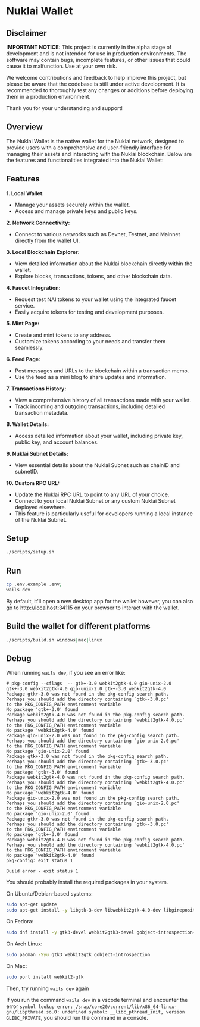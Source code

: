 # Nuklai Wallet

## Disclaimer

**IMPORTANT NOTICE:** This project is currently in the alpha stage of development and is not intended for use in production environments. The software may contain bugs, incomplete features, or other issues that could cause it to malfunction. Use at your own risk.

We welcome contributions and feedback to help improve this project, but please be aware that the codebase is still under active development. It is recommended to thoroughly test any changes or additions before deploying them in a production environment.

Thank you for your understanding and support!

## Overview

The Nuklai Wallet is the native wallet for the Nuklai network, designed to provide users with a comprehensive and user-friendly interface for managing their assets and interacting with the Nuklai blockchain. Below are the features and functionalities integrated into the Nuklai Wallet:

## Features

**1. Local Wallet:**

- Manage your assets securely within the wallet.
- Access and manage private keys and public keys.

**2. Network Connectivity:**

- Connect to various networks such as Devnet, Testnet, and Mainnet directly from the wallet UI.

**3. Local Blockchain Explorer:**

- View detailed information about the Nuklai blockchain directly within the wallet.
- Explore blocks, transactions, tokens, and other blockchain data.

**4. Faucet Integration:**

- Request test NAI tokens to your wallet using the integrated faucet service.
- Easily acquire tokens for testing and development purposes.

**5. Mint Page:**

- Create and mint tokens to any address.
- Customize tokens according to your needs and transfer them seamlessly.

**6. Feed Page:**

- Post messages and URLs to the blockchain within a transaction memo.
- Use the feed as a mini blog to share updates and information.

**7. Transactions History:**

- View a comprehensive history of all transactions made with your wallet.
- Track incoming and outgoing transactions, including detailed transaction metadata.

**8. Wallet Details:**

- Access detailed information about your wallet, including private key, public key, and account balances.

**9. Nuklai Subnet Details:**

- View essential details about the Nuklai Subnet such as chainID and subnetID.

**10. Custom RPC URL:**

- Update the Nuklai RPC URL to point to any URL of your choice.
- Connect to your local Nuklai Subnet or any custom Nuklai Subnet deployed elsewhere.
- This feature is particularly useful for developers running a local instance of the Nuklai Subnet.

## Setup

```bash
./scripts/setup.sh
```

## Run

```bash
cp .env.example .env;
wails dev
```

By default, it'll open a new desktop app for the wallet however, you can also go to [http://localhost:34115](http://localhost:34115) on your browser to interact with the wallet.

## Build the wallet for different platforms

```bash
./scripts/build.sh windows|mac|linux
```

## Debug

When running `wails dev`, if you see an error like:

```
# pkg-config --cflags  -- gtk+-3.0 webkit2gtk-4.0 gio-unix-2.0 gtk+-3.0 webkit2gtk-4.0 gio-unix-2.0 gtk+-3.0 webkit2gtk-4.0
Package gtk+-3.0 was not found in the pkg-config search path.
Perhaps you should add the directory containing `gtk+-3.0.pc'
to the PKG_CONFIG_PATH environment variable
No package 'gtk+-3.0' found
Package webkit2gtk-4.0 was not found in the pkg-config search path.
Perhaps you should add the directory containing `webkit2gtk-4.0.pc'
to the PKG_CONFIG_PATH environment variable
No package 'webkit2gtk-4.0' found
Package gio-unix-2.0 was not found in the pkg-config search path.
Perhaps you should add the directory containing `gio-unix-2.0.pc'
to the PKG_CONFIG_PATH environment variable
No package 'gio-unix-2.0' found
Package gtk+-3.0 was not found in the pkg-config search path.
Perhaps you should add the directory containing `gtk+-3.0.pc'
to the PKG_CONFIG_PATH environment variable
No package 'gtk+-3.0' found
Package webkit2gtk-4.0 was not found in the pkg-config search path.
Perhaps you should add the directory containing `webkit2gtk-4.0.pc'
to the PKG_CONFIG_PATH environment variable
No package 'webkit2gtk-4.0' found
Package gio-unix-2.0 was not found in the pkg-config search path.
Perhaps you should add the directory containing `gio-unix-2.0.pc'
to the PKG_CONFIG_PATH environment variable
No package 'gio-unix-2.0' found
Package gtk+-3.0 was not found in the pkg-config search path.
Perhaps you should add the directory containing `gtk+-3.0.pc'
to the PKG_CONFIG_PATH environment variable
No package 'gtk+-3.0' found
Package webkit2gtk-4.0 was not found in the pkg-config search path.
Perhaps you should add the directory containing `webkit2gtk-4.0.pc'
to the PKG_CONFIG_PATH environment variable
No package 'webkit2gtk-4.0' found
pkg-config: exit status 1

Build error - exit status 1
```

You should probably install the required packages in your system.

On Ubuntu/Debian-based systems:

```bash
sudo apt-get update
sudo apt-get install -y libgtk-3-dev libwebkit2gtk-4.0-dev libgirepository1.0-dev
```

On Fedora:

```bash
sudo dnf install -y gtk3-devel webkit2gtk3-devel gobject-introspection-devel
```

On Arch Linux:

```bash
sudo pacman -Syu gtk3 webkit2gtk gobject-introspection
```

On Mac:

```bash
sudo port install webkit2-gtk
```

Then, try running `wails dev` again

If you run the command `wails dev` in a vscode terminal and encounter the error `symbol lookup error: /snap/core20/current/lib/x86_64-linux-gnu/libpthread.so.0: undefined symbol: __libc_pthread_init, version GLIBC_PRIVATE`, you should run the command in a console.

